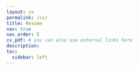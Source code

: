 ```yaml
---
layout: cv
permalink: /cv/
title: Resume
nav: true
nav_order: 5
cv_pdf: # you can also use external links here
description:
toc:
  sidebar: left
---
```

